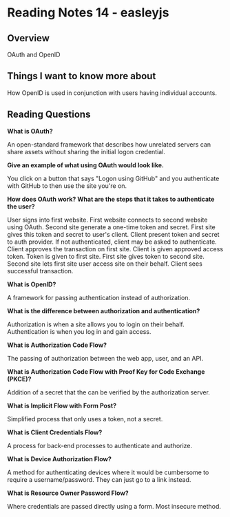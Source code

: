# Reading Notes 14 - easleyjs

## Overview
OAuth and OpenID

## Things I want to know more about
How OpenID is used in conjunction with users having individual accounts.

## Reading Questions

**What is OAuth?**

An open-standard framework that describes how unrelated servers can share assets without sharing the initial logon credential.

**Give an example of what using OAuth would look like.**

You click on a button that says "Logon using GitHub" and you authenticate with GitHub to then use the site you're on.

**How does OAuth work? What are the steps that it takes to authenticate the user?**

User signs into first website.
First website connects to second website using OAuth.
Second site generate a one-time token and secret.
First site gives this token and secret to user's client.
Client present token and secret to auth provider.
If not authenticated, client may be asked to authenticate.
Client approves the transaction on first site.
Client is given approved access token.
Token is given to first site.
First site gives token to second site.
Second site lets first site user access site on their behalf.
Client sees successful transaction.

**What is OpenID?**

A framework for passing authentication instead of authorization.

**What is the difference between authorization and authentication?**

Authorization is when a site allows you to login on their behalf. Authentication is when you log in and gain access.

**What is Authorization Code Flow?**

The passing of authorization between the web app, user, and an API.

**What is Authorization Code Flow with Proof Key for Code Exchange (PKCE)?**

Addition of a secret that the can be verified by the authorization server.

**What is Implicit Flow with Form Post?**

Simplified process that only uses a token, not a secret.

**What is Client Credentials Flow?**

A process for back-end processes to authenticate and authorize.

**What is Device Authorization Flow?**

A method for authenticating devices where it would be cumbersome to require a username/password. They can just go to a link instead.

**What is Resource Owner Password Flow?**

Where credentials are passed directly using a form. Most insecure method.
